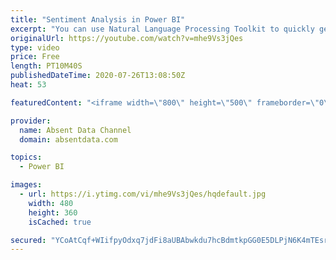 ```yaml
---
title: "Sentiment Analysis in Power BI"
excerpt: "You can use Natural Language Processing Toolkit to quickly get sentiment scores on text like comments or tweets. You can check out the full written instructions here:"
originalUrl: https://youtube.com/watch?v=mhe9Vs3jQes
type: video
price: Free
length: PT10M40S
publishedDateTime: 2020-07-26T13:08:50Z
heat: 53

featuredContent: "<iframe width=\"800\" height=\"500\" frameborder=\"0\" src=\"https://www.youtube.com/embed/mhe9Vs3jQes\" allow=\"accelerometer; autoplay; encrypted-media; gyroscope; picture-in-picture\" allowfullscreen></iframe>"

provider:
  name: Absent Data Channel
  domain: absentdata.com

topics:
  - Power BI

images:
  - url: https://i.ytimg.com/vi/mhe9Vs3jQes/hqdefault.jpg
    width: 480
    height: 360
    isCached: true

secured: "YCoAtCqf+WIifpyOdxq7jdFi8aUBAbwkdu7hcBdmtkpGG0E5DLPjN6K4mTEsrrDYsnbrXUNaeESO6nterXy+2mqTyGH6ekpTY44QLr9s26NrNTXUFaIkVMQpQOeEL8AQds5VlHnRtx+9gO6ycROWNUB28zokgHtsFGlsgQHLpL0uvN/aA3wDAhejxJU1Z9+ZOAKO/UEfpruvsPBWK0UaHnb0r0vXBwmZzoDuNKRHDfrtB+HHTYhZOBiEKhSxK74dzYDfHn/rzJ6AtpFLwwcOSeKnkMpPwszIeDkKGWt33T+vcDRtA3wKzK9YJT/uVcsi5hSFjOi6mfhckKnm1La08RYWNO3fUUB8uYE+4vggWNfe/fEFk6ulKyf5bDfOeifpbtOqKHWG9LTLbev1733p5kLQK/WWDuX3sUTk3gUZpbs=;lM0b9+AnDFSFfUAEv5Kb/A=="
---
```


